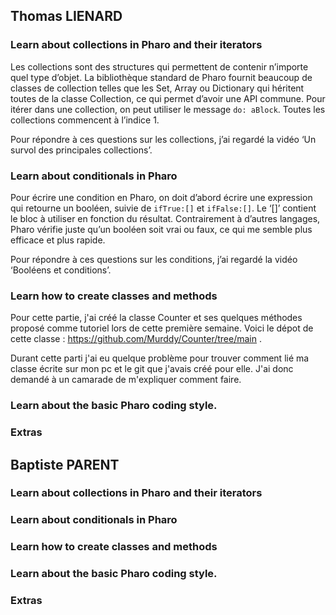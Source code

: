 ## Thomas LIENARD

### Learn about collections in Pharo and their iterators

Les collections sont des structures qui permettent de contenir n’importe quel type d’objet. La bibliothèque standard de Pharo fournit beaucoup de classes de collection telles que les Set, Array ou Dictionary qui héritent toutes de la classe Collection, ce qui permet d’avoir une API commune. Pour itérer dans une collection, on peut utiliser le message ```do: aBlock```. Toutes les collections commencent à l’indice 1.

Pour répondre à ces questions sur les collections, j’ai regardé la vidéo ‘Un survol des principales collections’.

### Learn about conditionals in Pharo

Pour écrire une condition en Pharo, on doit d’abord écrire une expression qui retourne un booléen, suivie de ```ifTrue:[]``` et  ```ifFalse:[]```. Le ‘[]’ contient le bloc à utiliser en fonction du résultat. Contrairement à d’autres langages, Pharo vérifie juste qu’un booléen soit vrai ou faux, ce qui me semble plus efficace et plus rapide.

Pour répondre à ces questions sur les conditions, j’ai regardé la vidéo ‘Booléens et conditions’.

### Learn how to create classes and methods

Pour cette partie, j'ai créé la classe Counter et ses quelques méthodes proposé comme tutoriel lors de cette première semaine. 
Voici le dépot de cette classe : https://github.com/Murddy/Counter/tree/main .

Durant cette parti j'ai eu quelque problème pour trouver comment lié ma classe écrite sur mon pc et le git que j'avais créé pour elle. J'ai donc demandé à un camarade de m'expliquer comment faire.

### Learn about the basic Pharo coding style.

### Extras

## Baptiste PARENT

### Learn about collections in Pharo and their iterators

### Learn about conditionals in Pharo

### Learn how to create classes and methods

### Learn about the basic Pharo coding style.

### Extras
